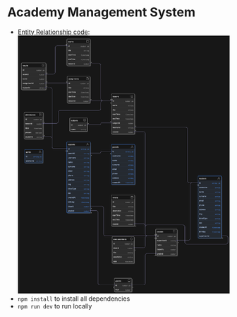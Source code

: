 # Academy Management System

- [Entity Relationship code](https://app.eraser.io/workspace/TjGJ9MxWoHeD90I1cEEL):
  ![Entity Relationship](public/entity_relationship.png)
- `npm install` to install all dependencies
- `npm run dev` to run locally
